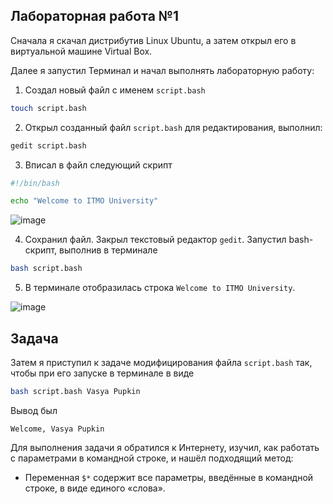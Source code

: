 ## Лабораторная работа №1

Сначала я скачал дистрибутив Linux Ubuntu, а затем открыл его в виртуальной машине Virtual Box.

Далее я запустил Терминал и начал выполнять лабораторную работу:

1. Создал новый файл с именем `script.bash`

```bash
touch script.bash
```

2. Открыл созданный файл `script.bash` для редактирования, выполнил:

```bash
gedit script.bash
```

3. Вписал в файл следующий скрипт

```bash
#!/bin/bash

echo "Welcome to ITMO University"
```

![image](https://github.com/user-attachments/assets/43d6ebe6-3ecf-445d-8717-0d0dddce8371)

4. Сохранил файл. Закрыл текстовый редактор `gedit`. Запустил bash-скрипт, выполнив в терминале

```bash
bash script.bash
```

5. В терминале отобразилась строка `Welcome to ITMO University`.

![image](https://github.com/user-attachments/assets/269b6b89-4586-4157-84a3-2b0ee758ad61)

## Задача

Затем я приступил к задаче модифицирования файла `script.bash` так, чтобы при его запуске в терминале в виде

```bash
bash script.bash Vasya Pupkin
```

Вывод был

`Welcome, Vasya Pupkin`

Для выполнения задачи я обратился к Интернету, изучил, как работать с параметрами в командной строке, и нашёл подходящий метод:

* Переменная `$*` содержит все параметры, введённые в командной строке, в виде единого «слова».
